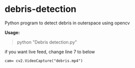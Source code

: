 # debris-detection
Python program to detect debris in outerspace using opencv


**Usage:**

>python "Debris detection.py"

if you want live feed, change line 7 to below

```
cam= cv2.VideoCapture("debris.mp4")

```
